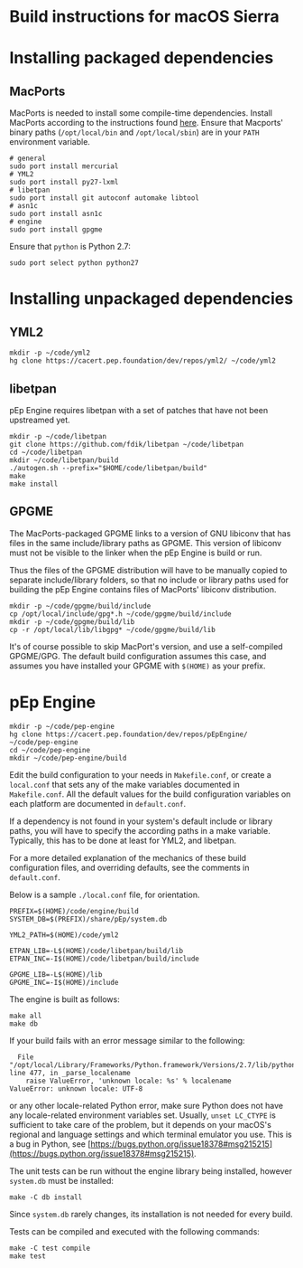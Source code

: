 <!-- Copyright 2015-2017, pEp foundation, Switzerland
This file is part of the pEp Engine
This file may be used under the terms of the Creative Commons Attribution-ShareAlike 3.0 Unported (CC BY-SA 3.0) License
See CC_BY-SA.txt -->

# Build instructions for macOS Sierra

# Installing packaged dependencies

## MacPorts

MacPorts is needed to install some compile-time dependencies.
Install MacPorts according to the instructions found [here](https://www.macports.org/install.php).
Ensure that Macports' binary paths (`/opt/local/bin` and `/opt/local/sbin`) are in your `PATH` environment variable.

~~~
# general
sudo port install mercurial
# YML2
sudo port install py27-lxml
# libetpan
sudo port install git autoconf automake libtool
# asn1c
sudo port install asn1c
# engine
sudo port install gpgme
~~~

Ensure that `python` is Python 2.7:

~~~
sudo port select python python27
~~~

# Installing unpackaged dependencies
## YML2

~~~
mkdir -p ~/code/yml2
hg clone https://cacert.pep.foundation/dev/repos/yml2/ ~/code/yml2
~~~

## libetpan
pEp Engine requires libetpan with a set of patches that have not been upstreamed yet.

~~~
mkdir -p ~/code/libetpan
git clone https://github.com/fdik/libetpan ~/code/libetpan
cd ~/code/libetpan
mkdir ~/code/libetpan/build
./autogen.sh --prefix="$HOME/code/libetpan/build"
make
make install
~~~

## GPGME
The MacPorts-packaged GPGME links to a version of GNU libiconv that has files in the same include/library paths as GPGME. This version of libiconv must not be visible to the linker when the pEp Engine is build or run.

Thus the files of the GPGME distribution will have to be manually copied to separate include/library folders, so that no include or library paths used for building the pEp Engine contains files of MacPorts' libiconv distribution.

~~~
mkdir -p ~/code/gpgme/build/include
cp /opt/local/include/gpg*.h ~/code/gpgme/build/include
mkdir -p ~/code/gpgme/build/lib
cp -r /opt/local/lib/libgpg* ~/code/gpgme/build/lib
~~~

It's of course possible to skip MacPort's version, and use a self-compiled GPGME/GPG. The default build configuration assumes this case, and assumes you have installed your GPGME with `$(HOME)` as your prefix.

# pEp Engine

~~~
mkdir -p ~/code/pep-engine
hg clone https://cacert.pep.foundation/dev/repos/pEpEngine/ ~/code/pep-engine
cd ~/code/pep-engine
mkdir ~/code/pep-engine/build
~~~

Edit the build configuration to your needs in `Makefile.conf`, or create a `local.conf` that sets any of the make variables documented in `Makefile.conf`. All the default values for the build configuration variables on each platform are documented in `default.conf`.

If a dependency is not found in your system's default include or library paths, you will have to specify the according paths in a make variable. Typically, this has to be done at least for YML2, and libetpan.

For a more detailed explanation of the mechanics of these build configuration files, and overriding defaults, see the comments in `default.conf`.

Below is a sample `./local.conf` file, for orientation.

~~~
PREFIX=$(HOME)/code/engine/build
SYSTEM_DB=$(PREFIX)/share/pEp/system.db

YML2_PATH=$(HOME)/code/yml2

ETPAN_LIB=-L$(HOME)/code/libetpan/build/lib
ETPAN_INC=-I$(HOME)/code/libetpan/build/include

GPGME_LIB=-L$(HOME)/lib
GPGME_INC=-I$(HOME)/include
~~~

The engine is built as follows:

~~~
make all
make db
~~~

If your build fails with an error message similar to the following:

~~~
  File "/opt/local/Library/Frameworks/Python.framework/Versions/2.7/lib/python2.7/locale.py", line 477, in _parse_localename
    raise ValueError, 'unknown locale: %s' % localename
ValueError: unknown locale: UTF-8
~~~

or any other locale-related Python error, make sure Python does not have any locale-related environment variables set.
Usually, `unset LC_CTYPE` is sufficient to take care of the problem, but it depends on your macOS's regional and language settings and which terminal emulator you use.
This is a bug in Python, see [https://bugs.python.org/issue18378#msg215215](https://bugs.python.org/issue18378#msg215215).

The unit tests can be run without the engine library being installed, however `system.db` must be installed:

~~~
make -C db install
~~~

Since `system.db` rarely changes, its installation is not needed for every build.

Tests can be compiled and executed with the following commands:

~~~
make -C test compile
make test
~~~
